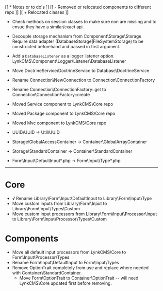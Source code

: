 
[[ * Notes or to do's                                  ]]
[[ - Removed or relocated components to different repo ]]
[[ + Relocated classes                                 ]]

* Check methods on session classes to make sure non are missing and to ensue they have a similar/exact api.

* Decouple storage mechanism from Component\Storage\Storage.
  Require data adapter (DatabaseStorage|FileSystemStorage) to be constructed beforehand and passed in first argument.

* Add a `DatabaseListener` as a logger listener option. LynkCMS\Component\Logger\Listener\DatabaseListener

* Move DoctrineService\DoctrineService to Database\DoctrineService

* Rename Connection\NewConnection to Connection\ConnectionFactory

* Rename Connection\ConnectionFactory::get to Connection\ConnectionFactory::create

- Moved Service component to LynkCMS\Core repo

- Moved Package component to LynkCMS\Core repo

- Moved Mvc component to LynkCMS\Core repo

+ UUID\UUID -> Util\UUID

+ Storage\GlobalAccessContainer -> Container\GlobalArrayContainer

+ Storage\StandardContainer -> Container\StandardContainer

+ Form\Input\DefaultInput\*.php -> Form\Input\Type\*.php

----------------------------------------------------------------------------------------------------

# Core
- √ Rename Library\Form\Input\DefaultInput to Library\Form\Input\Type
- Move custom inputs from Library\Form\Input to Library\Form\Input\Types\Custom
- Move custom input processors from Library\Form\Input\Processor\Input to Library\Form\Input\Processor\Types\Custom

# Components
- Move all default input processors from LynkCMS\Core to Form\Input\Processor\Types
- Rename Form\Input\DefaultInput to Form\Input\Types
- Remove OptionTrait completely from use and replace where needed with Container\StandardContainer.
    - Move Form\OptionTrait to Container\OptionTrait -- will need LynkCMS\Core updated first before removing.
